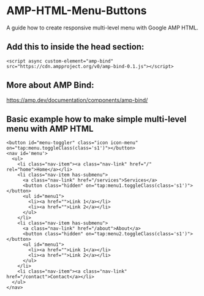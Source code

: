 # AMP-HTML-Menu-Buttons
A guide how to create responsive multi-level menu with Google AMP HTML.

## Add this to inside the head section:
```
<script async custom-element="amp-bind" src="https://cdn.ampproject.org/v0/amp-bind-0.1.js"></script>
```

## More about AMP Bind:

https://amp.dev/documentation/components/amp-bind/

## Basic example how to make simple multi-level menu with AMP HTML
```
<button id="menu-toggler" class="icon icon-menu" on="tap:menu.toggleClass(class='s1')"></button>
<nav id='menu'>
  <ul>
    <li class="nav-item"><a class="nav-link" href="/" rel="home">Home</a></li>
    <li class="nav-item has-submenu">
      <a class="nav-link" href="/services">Services</a>
      <button class="hidden" on="tap:menu1.toggleClass(class='s1')"></button>
      <ul id="menu1">
        <li><a href="">Link 1</a></li>
        <li><a href="">Link 2</a></li>
      </ul>
    </li>
    <li class="nav-item has-submenu">
      <a class="nav-link" href="/about">About</a>
      <button class="hidden" on="tap:menu2.toggleClass(class='s1')"></button>
      <ul id="menu1">
        <li><a href="">Link 1</a></li>
        <li><a href="">Link 2</a></li>
      </ul>
    </li>
    <li class="nav-item"><a class="nav-link" href="/contact">Contact</a></li>
  </ul>
</nav>
```

